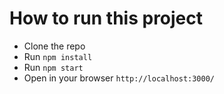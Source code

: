 # How to run this project

- Clone the repo
- Run ```npm install```
- Run ```npm start```
- Open in your browser ```http://localhost:3000/```

